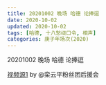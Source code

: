 ```yaml
---
title: 20201002 晚场 哈德 论捧逗 
date: 2020-10-02
updated: 2020-10-02
tags: [哈德, 十八愁绕口令, 相声]
categories: 庚子年场次(2020) 
---
```

20201002 晚场 哈德 论捧逗 



[视频源1](https://weibo.com/6574451359/JnmYEwOea) by @栾云平粉丝团后援会

